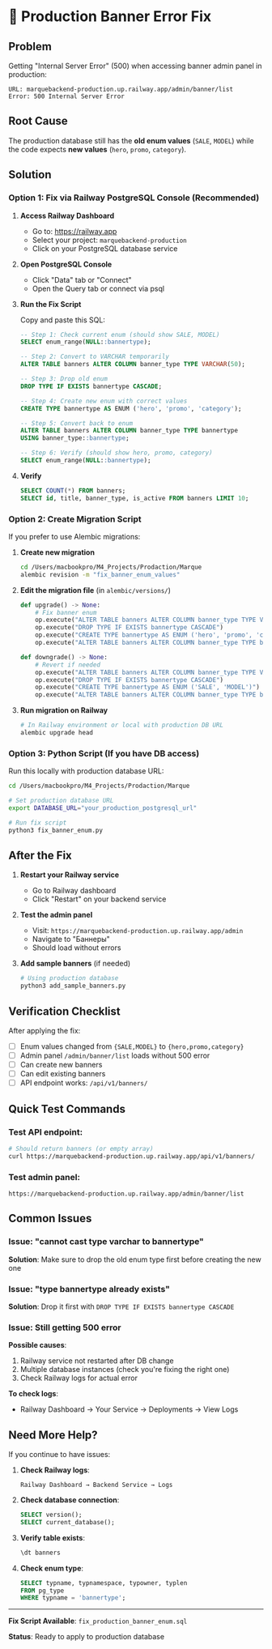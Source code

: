# 🔧 Production Banner Error Fix

## Problem

Getting "Internal Server Error" (500) when accessing banner admin panel in production:

```
URL: marquebackend-production.up.railway.app/admin/banner/list
Error: 500 Internal Server Error
```

## Root Cause

The production database still has the **old enum values** (`SALE`, `MODEL`) while the code expects **new values** (`hero`, `promo`, `category`).

## Solution

### Option 1: Fix via Railway PostgreSQL Console (Recommended)

1. **Access Railway Dashboard**

   - Go to: https://railway.app
   - Select your project: `marquebackend-production`
   - Click on your PostgreSQL database service

2. **Open PostgreSQL Console**

   - Click "Data" tab or "Connect"
   - Open the Query tab or connect via psql

3. **Run the Fix Script**

   Copy and paste this SQL:

   ```sql
   -- Step 1: Check current enum (should show SALE, MODEL)
   SELECT enum_range(NULL::bannertype);

   -- Step 2: Convert to VARCHAR temporarily
   ALTER TABLE banners ALTER COLUMN banner_type TYPE VARCHAR(50);

   -- Step 3: Drop old enum
   DROP TYPE IF EXISTS bannertype CASCADE;

   -- Step 4: Create new enum with correct values
   CREATE TYPE bannertype AS ENUM ('hero', 'promo', 'category');

   -- Step 5: Convert back to enum
   ALTER TABLE banners ALTER COLUMN banner_type TYPE bannertype
   USING banner_type::bannertype;

   -- Step 6: Verify (should show hero, promo, category)
   SELECT enum_range(NULL::bannertype);
   ```

4. **Verify**
   ```sql
   SELECT COUNT(*) FROM banners;
   SELECT id, title, banner_type, is_active FROM banners LIMIT 10;
   ```

### Option 2: Create Migration Script

If you prefer to use Alembic migrations:

1. **Create new migration**

   ```bash
   cd /Users/macbookpro/M4_Projects/Prodaction/Marque
   alembic revision -m "fix_banner_enum_values"
   ```

2. **Edit the migration file** (in `alembic/versions/`)

   ```python
   def upgrade() -> None:
       # Fix banner enum
       op.execute("ALTER TABLE banners ALTER COLUMN banner_type TYPE VARCHAR(50)")
       op.execute("DROP TYPE IF EXISTS bannertype CASCADE")
       op.execute("CREATE TYPE bannertype AS ENUM ('hero', 'promo', 'category')")
       op.execute("ALTER TABLE banners ALTER COLUMN banner_type TYPE bannertype USING banner_type::bannertype")

   def downgrade() -> None:
       # Revert if needed
       op.execute("ALTER TABLE banners ALTER COLUMN banner_type TYPE VARCHAR(50)")
       op.execute("DROP TYPE IF EXISTS bannertype CASCADE")
       op.execute("CREATE TYPE bannertype AS ENUM ('SALE', 'MODEL')")
       op.execute("ALTER TABLE banners ALTER COLUMN banner_type TYPE bannertype USING banner_type::bannertype")
   ```

3. **Run migration on Railway**
   ```bash
   # In Railway environment or local with production DB URL
   alembic upgrade head
   ```

### Option 3: Python Script (If you have DB access)

Run this locally with production database URL:

```bash
cd /Users/macbookpro/M4_Projects/Prodaction/Marque

# Set production database URL
export DATABASE_URL="your_production_postgresql_url"

# Run fix script
python3 fix_banner_enum.py
```

## After the Fix

1. **Restart your Railway service**

   - Go to Railway dashboard
   - Click "Restart" on your backend service

2. **Test the admin panel**

   - Visit: `https://marquebackend-production.up.railway.app/admin`
   - Navigate to "Баннеры"
   - Should load without errors

3. **Add sample banners** (if needed)
   ```bash
   # Using production database
   python3 add_sample_banners.py
   ```

## Verification Checklist

After applying the fix:

- [ ] Enum values changed from `{SALE,MODEL}` to `{hero,promo,category}`
- [ ] Admin panel `/admin/banner/list` loads without 500 error
- [ ] Can create new banners
- [ ] Can edit existing banners
- [ ] API endpoint works: `/api/v1/banners/`

## Quick Test Commands

### Test API endpoint:

```bash
# Should return banners (or empty array)
curl https://marquebackend-production.up.railway.app/api/v1/banners/
```

### Test admin panel:

```
https://marquebackend-production.up.railway.app/admin/banner/list
```

## Common Issues

### Issue: "cannot cast type varchar to bannertype"

**Solution**: Make sure to drop the old enum type first before creating the new one

### Issue: "type bannertype already exists"

**Solution**: Drop it first with `DROP TYPE IF EXISTS bannertype CASCADE`

### Issue: Still getting 500 error

**Possible causes**:

1. Railway service not restarted after DB change
2. Multiple database instances (check you're fixing the right one)
3. Check Railway logs for actual error

**To check logs**:

- Railway Dashboard → Your Service → Deployments → View Logs

## Need More Help?

If you continue to have issues:

1. **Check Railway logs**:

   ```
   Railway Dashboard → Backend Service → Logs
   ```

2. **Check database connection**:

   ```sql
   SELECT version();
   SELECT current_database();
   ```

3. **Verify table exists**:

   ```sql
   \dt banners
   ```

4. **Check enum type**:
   ```sql
   SELECT typname, typnamespace, typowner, typlen
   FROM pg_type
   WHERE typname = 'bannertype';
   ```

---

**Fix Script Available**: `fix_production_banner_enum.sql`

**Status**: Ready to apply to production database
